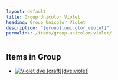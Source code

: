 ```yaml
---
layout: default
title: Group Unicolor Violet
heading: Group Unicolor Violet
description: "[group][unicolor_violet]"
permalink: /items/group-unicolor-violet/
---
```



## Items in Group

<ul class="list-items">
    <li><a href="{{site.baseurl}}/items/dye-violet/"><img src="{{site.baseurl}}/assets/img/items/textures/dye_violet.png" data-toggle="tooltip" title="Violet dye [craft][dye:violet]"></a></li>
</ul>
